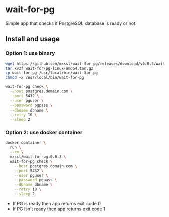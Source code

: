 # wait-for-pg

Simple app that checks if PostgreSQL database is ready or not.

## Install and usage

### Option 1: use binary

```sh
wget https://github.com/mxssl/wait-for-pg/releases/download/v0.0.3/wait-for-pg-linux-amd64.tar.gz
tar xvzf wait-for-pg-linux-amd64.tar.gz
cp wait-for-pg /usr/local/bin/wait-for-pg
chmod +x /usr/local/bin/wait-for-pg

wait-for-pg check \
  --host postgres.domain.com \
  --port 5432 \
  --user pguser \
  --password pgpass \
  --dbname dbname \
  --retry 10 \
  --sleep 2
```

### Option 2: use docker container

```sh
docker container \
  run \
  --rm \
  mxssl/wait-for-pg:0.0.3 \
  wait-for-pg check \
    --host postgres.domain.com \
    --port 5432 \
    --user pguser \
    --password pgpass \
    --dbname dbname \
    --retry 10 \
    --sleep 2
```

- If PG is ready then app returns exit code 0
- If PG isn't ready then app returns exit code 1
